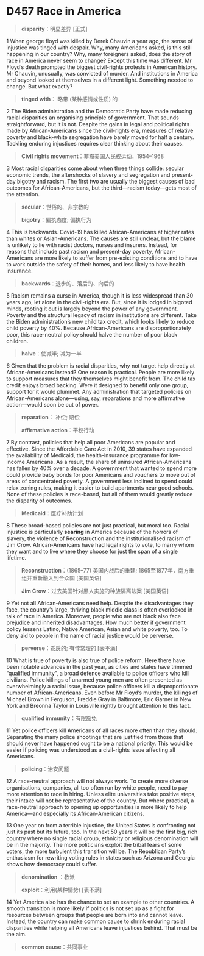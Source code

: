 # D457 Race in America
> **disparity**：明显差异 [正式]
 > 

1 When george floyd was killed by Derek Chauvin a year ago, the sense of injustice was tinged with despair. Why, many Americans asked, is this still happening in our country? Why, many foreigners asked, does the story of race in America never seem to change? Except this time was different. Mr Floyd’s death prompted the biggest civil-rights protests in American history. Mr Chauvin, unusually, was convicted of murder. And institutions in America and beyond looked at themselves in a different light. Something needed to change. But what exactly?

> **tinged with**： 略带 (某种感情或性质) 的
>

2 The Biden administration and the Democratic Party have made reducing racial disparities an organising principle of government. That sounds straightforward, but it is not. Despite the gains in legal and political rights made by African-Americans since the civil-rights era, measures of relative poverty and black-white segregation have barely moved for half a century. Tackling enduring injustices requires clear thinking about their causes.

> **Civil rights movement**：非裔美国人民权运动，1954–1968
>

3 Most racial disparities come about when three things collide: secular economic trends, the aftershocks of slavery and segregation and present-day bigotry and racism. The first two are usually the biggest causes of bad outcomes for African-Americans, but the third—racism today—gets most of the attention.

> **secular**：世俗的、非宗教的
>
> **bigotry**：偏执态度; 偏执行为
>

4 This is backwards. Covid-19 has killed African-Americans at higher rates than whites or Asian-Americans. The causes are still unclear, but the blame is unlikely to lie with racist doctors, nurses and insurers. Instead, for reasons that include past racism and present-day poverty, African-Americans are more likely to suffer from pre-existing conditions and to have to work outside the safety of their homes, and less likely to have health insurance.

> **backwards**：退步的、落后的、向后的
>

5 Racism remains a curse in America, though it is less widespread than 30 years ago, let alone in the civil-rights era. But, since it is lodged in bigoted minds, rooting it out is largely beyond the power of any government. Poverty and the structural legacy of racism in institutions are different. Take the Biden administration’s new child tax credit, which looks likely to reduce child poverty by 40%. Because African-Americans are disproportionately poor, this race-neutral policy should halve the number of poor black children.

> **halve**：使减半; 减为一半
>

6 Given that the problem is racial disparities, why not target help directly at African-Americans instead? One reason is practical. People are more likely to support measures that they themselves might benefit from. The child tax credit enjoys broad backing. Were it designed to benefit only one group, support for it would plummet. Any administration that targeted policies on African-Americans alone—using, say, reparations and more affirmative action—would soon be out of power.

> **reparation**： 补偿; 赔偿
>
> **affirmative action**：平权行动
>

7 By contrast, policies that help all poor Americans are popular and effective. Since the Affordable Care Act in 2010, 39 states have expanded the availability of Medicaid, the health-insurance programme for low-income Americans. As a result, the share of uninsured African-Americans has fallen by 40% over a decade. A government that wanted to spend more could provide baby bonds for poor Americans and vouchers to move out of areas of concentrated poverty. A government less inclined to spend could relax zoning rules, making it easier to build apartments near good schools. None of these policies is race-based, but all of them would greatly reduce the disparity of outcomes.

> **Medicaid**：医疗补助计划
>

8 These broad-based policies are not just practical, but moral too. Racial injustice is particularly **searing** in America because of the horrors of slavery, the violence of Reconstruction and the institutionalised racism of Jim Crow. African-Americans have had legal rights to vote, to marry whom they want and to live where they choose for just the span of a single lifetime.

> **Reconstruction**：(1865–77) 美国内战后的重建; 1865至1877年，南方重组并重新融入到合众国 [美国英语]
>
> **Jim Crow**：过去美国针对黑人实施的种族隔离法案 [美国英语]
>

9 Yet not all African-Americans need help. Despite the disadvantages they face, the country’s large, thriving black middle class is often overlooked in talk of race in America. Moreover, people who are not black also face prejudice and inherited disadvantages. How much better if government policy lessens Latino, Native American, Asian and white poverty, too. To deny aid to people in the name of racial justice would be perverse.

> **perverse**：乖戾的; 有悖常理的 [表不满]
>

10 What is true of poverty is also true of police reform. Here there have been notable advances in the past year, as cities and states have trimmed “qualified immunity”, a broad defence available to police officers who kill civilians. Police killings of unarmed young men are often presented as overwhelmingly a racial issue, because police officers kill a disproportionate number of African-Americans. Even before Mr Floyd’s murder, the killings of Michael Brown in Ferguson, Freddie Gray in Baltimore, Eric Garner in New York and Breonna Taylor in Louisville rightly brought attention to this fact.

> **qualified immunity**：有限豁免
>

11 Yet police officers kill Americans of all races more often than they should. Separating the many police shootings that are justified from those that should never have happened ought to be a national priority. This would be easier if policing was understood as a civil-rights issue affecting all Americans.

> **policing**：治安问题
>

12 A race-neutral approach will not always work. To create more diverse organisations, companies, all too often run by white people, need to pay more attention to race in hiring. Unless elite universities take positive steps, their intake will not be representative of the country. But where practical, a race-neutral approach to opening up opportunities is more likely to help America—and especially its African-American citizens.

13 One year on from a terrible injustice, the United States is confronting not just its past but its future, too. In the next 50 years it will be the first big, rich country where no single racial group, ethnicity or religious denomination will be in the majority. The more politicians exploit the tribal fears of some voters, the more turbulent this transition will be. The Republican Party’s enthusiasm for rewriting voting rules in states such as Arizona and Georgia shows how democracy could suffer.

> **denomination** ：教派
>
> **exploit**：利用(某种情势) [表不满]
>

14 Yet America also has the chance to set an example to other countries. A smooth transition is more likely if politics is not set up as a fight for resources between groups that people are born into and cannot leave. Instead, the country can make common cause to shrink enduring racial disparities while helping all Americans leave injustices behind. That must be the aim.

> **common cause**：共同事业
>

